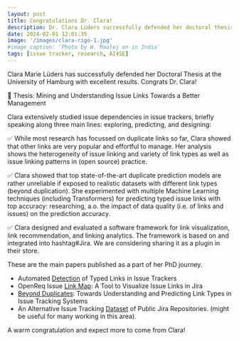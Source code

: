 ```yaml
---
layout: post
title: Congratulations Dr. Clara!
description: Dr. Clara Lüders successfully defended her doctoral thesis on "Mining and Understanding Issue Links Towards a Better Management"
date: 2024-02-01 12:01:35 
image: '/images/clara-rigo-1.jpg'
#image_caption: 'Photo by W. Maalej on in India'
tags: [issue tracker, research, AI4SE]
---
```


Clara Marie Lüders has successfully defended her Doctoral Thesis at the University of Hamburg with excellent results. Congrats Dr. Clara!

📖 Thesis: Mining and Understanding Issue Links Towards a Better Management

Clara extensively studied issue dependencies in issue trackers, briefly speaking along three main lines: exploring, predicting, and designing: 

✅ While most research has focussed on duplicate links so far, Clara showed that other links are very popular and effortful to manage. Her analysis shows the heterogeneity of issue linking and variety of link types as well as issue linking patterns in (open source) practice.

✅ Clara showed that top state-of-the-art duplicate prediction models are rather unreliable if exposed to realistic datasets with different link types (beyond duplication). She experimented with multiple Machine Learning techniques (including Transformers) for predicting typed issue links with top accuracy: researching, a.o. the impact of data quality (i.e. of links and issues) on the prediction accuracy. 

✅ Clara designed and evaluated a software framework for link visualization, link recommendation, and linking analytics. The framework is based on and integrated into hashtag#Jira. We are considering sharing it as a plugin in their store. 

These are the main papers published as a part of her PhD journey. 

* Automated [Detection](https://arxiv.org/abs/2206.07182) of Typed Links in Issue Trackers
* OpenReq Issue [Link Map](https://arxiv.org/abs/1909.07699): A Tool to Visualize Issue Links in Jira
* [Beyond Duplicates](https://arxiv.org/abs/2204.12893): Towards Understanding and Predicting Link Types in Issue Tracking Systems  
* An Alternative Issue Tracking [Dataset](https://arxiv.org/abs/2201.08368) of Public Jira Repositories. (might be useful for many working in this area).

A warm congratulation and expect more to come from Clara!
 
